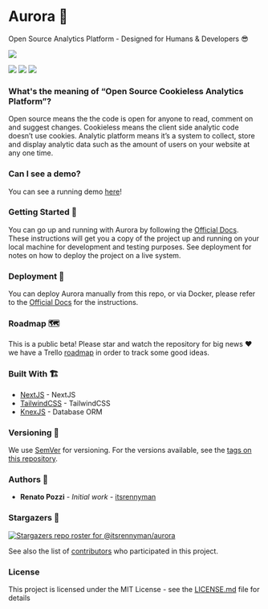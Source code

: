 # Aurora 🌈

Open Source Analytics Platform - Designed for Humans & Developers :sunglasses:

![](https://repository-images.githubusercontent.com/349502977/fbf82f80-a6e5-11eb-85e0-fb2dadd21bd6)

![](https://img.shields.io/github/v/release/itsrennyman/aurora?style=for-the-badge)
![](https://img.shields.io/github/stars/itsrennyman/aurora?style=for-the-badge)
![](https://img.shields.io/github/license/itsrennyman/aurora?style=for-the-badge)

### What's the meaning of “Open Source Cookieless Analytics Platform”?

Open source means the the code is open for anyone to read, comment on and suggest changes. Cookieless means the client side analytic code doesn’t use cookies. Analytic platform means it’s a system to collect, store and display analytic data such as the amount of users on your website at any one time.

### Can I see a demo?

You can see a running demo [here](https://demo.useaurora.app/s/f3d811716007dcfbbec4c155d00a30dc)!

### Getting Started 🤩

You can go up and running with Aurora by following the [Official Docs](https://docs.useaurora.app/). These instructions will get you a copy of the project up and running on your local machine for development and testing purposes. See deployment for notes on how to deploy the project on a live system.

### Deployment 🛫

You can deploy Aurora manually from this repo, or via Docker, please refer to the [Official Docs](https://docs.useaurora.app/) for the instructions.

### Roadmap 🗺️

This is a public beta! Please star and watch the repository for big news :heart: we have a Trello [roadmap](https://trello.com/b/df17oLMm/aurora-roadmap) in order to track some good ideas.

### Built With 🏗️

- [NextJS](https://nextjs.org/) - NextJS
- [TailwindCSS](https://tailwindcss.com/) - TailwindCSS
- [KnexJS](https://knexjs.org/) - Database ORM

### Versioning 🚦

We use [SemVer](http://semver.org/) for versioning. For the versions available, see the [tags on this repository](https://github.com/itsrennyman/aurora/tags).

### Authors 🙋

- **Renato Pozzi** - _Initial work_ - [itsrennyman](https://github.com/itsrennyman)

### Stargazers 🌟

[![Stargazers repo roster for @itsrennyman/aurora](https://reporoster.com/stars/itsrennyman/aurora)](https://github.com/itsrennyman/aurora/stargazers)

See also the list of [contributors](https://github.com/itsrennyman/aurora/contributors) who participated in this project.

### License

This project is licensed under the MIT License - see the [LICENSE.md](LICENSE.md) file for details
